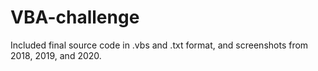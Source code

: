 # VBA-challenge

Included final source code in .vbs and .txt format, and screenshots from 2018, 2019, and 2020.
